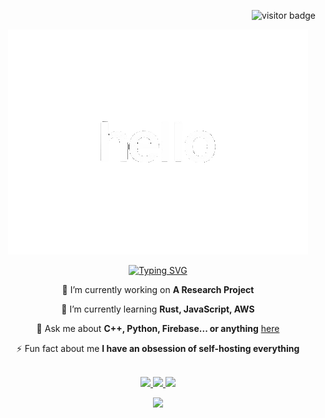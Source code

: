 <div align="right">

  ![visitor badge](https://visitor-badge.laobi.icu/badge?page_id=PanLuvme.visitor-badge)

</div>

<div align="center">

  <img src="hello-animated.gif">

</div>

<div align="center">

  [![Typing SVG](https://readme-typing-svg.demolab.com/?lines=Alejandro+Avina+Fernandez)](https://git.io/typing-svg)

</div>

<div align="center">
  
  🔭 I’m currently working on **A Research Project**

  🌱 I’m currently learning **Rust, JavaScript, AWS**
  
  💬 Ask me about **C++, Python, Firebase... or anything** [here](https://github.com/PanLuvme/PanLuvme/issues)
  
  ⚡ Fun fact about me **I have an obsession of self-hosting everything**
  
</div>

<br>

<div align="center">

  <a href="mailto:alex.avina1212@gmail.com">
    <img src="https://img.shields.io/badge/Gmail-333333?style=for-the-badge&logo=gmail&logoColor=red" />
  </a>
  <a href="https://linkedin.com/in/alex-avina" target="_blank">
    <img src="https://img.shields.io/badge/LinkedIn-0077B5?style=for-the-badge&logo=linkedin&logoColor=white" target="_blank" />
  </a>
  <a href="https://panluvme.github.io" target="_blank">
    <img src="https://img.shields.io/badge/Portfolio-FF5722?style=for-the-badge&logo=todoist&logoColor=white" target="_blank" />
  </a>

</div>

<p align="center">

  <a href="https://skillicons.dev">
    <img src="https://skillicons.dev/icons?i=git,kubernetes,docker,c,vim" />
  </a>

</p>
